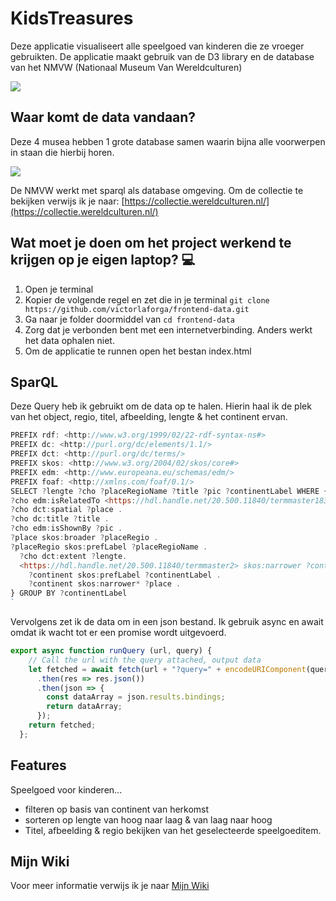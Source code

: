 # KidsTreasures

Deze applicatie visualiseert alle speelgoed van kinderen die ze vroeger gebruikten. De applicatie maakt gebruik van de D3 library en de database van het NMVW (Nationaal Museum Van Wereldculturen)

![](https://user-images.githubusercontent.com/37700441/73372973-570b5e80-42b8-11ea-8c15-40065dc4f161.png)

## Waar komt de data vandaan?
Deze 4 musea hebben 1 grote database samen waarin bijna alle voorwerpen in staan die hierbij horen.

![](https://user-images.githubusercontent.com/37700441/67966655-91efee80-fc04-11e9-9d4b-543a5d4df321.png)

De NMVW werkt met sparql als database omgeving.
Om de collectie te bekijken verwijs ik je naar: [https://collectie.wereldculturen.nl/](https://collectie.wereldculturen.nl/)

## Wat moet je doen om het project werkend te krijgen op je eigen laptop? :computer:
1. Open je terminal
2. Kopier de volgende regel en zet die in je terminal `git clone https://github.com/victorlaforga/frontend-data.git`
3. Ga naar je folder doormiddel van `cd frontend-data`
4. Zorg dat je verbonden bent met een internetverbinding. Anders werkt het data ophalen niet.
5. Om de applicatie te runnen open het bestan index.html

## SparQL

Deze Query heb ik gebruikt om de data op te halen. Hierin haal ik de plek van het object, regio, titel, afbeelding, lengte & het continent ervan.

```javascript
PREFIX rdf: <http://www.w3.org/1999/02/22-rdf-syntax-ns#>
PREFIX dc: <http://purl.org/dc/elements/1.1/>
PREFIX dct: <http://purl.org/dc/terms/>
PREFIX skos: <http://www.w3.org/2004/02/skos/core#>
PREFIX edm: <http://www.europeana.eu/schemas/edm/>
PREFIX foaf: <http://xmlns.com/foaf/0.1/>
SELECT ?lengte ?cho ?placeRegioName ?title ?pic ?continentLabel WHERE {
?cho edm:isRelatedTo <https://hdl.handle.net/20.500.11840/termmaster1832> .
?cho dct:spatial ?place .
?cho dc:title ?title .
?cho edm:isShownBy ?pic .
?place skos:broader ?placeRegio .
?placeRegio skos:prefLabel ?placeRegioName .
  ?cho dct:extent ?lengte.
  <https://hdl.handle.net/20.500.11840/termmaster2> skos:narrower ?continent .
    ?continent skos:prefLabel ?continentLabel .
    ?continent skos:narrower* ?place .
} GROUP BY ?continentLabel
`
```
Vervolgens zet ik de data om in een json bestand. Ik gebruik async en await omdat ik wacht tot er een promise wordt uitgevoerd.

```javascript
export async function runQuery (url, query) {
    // Call the url with the query attached, output data
    let fetched = await fetch(url + "?query=" + encodeURIComponent(query) + "&format=json")
      .then(res => res.json())
      .then(json => {
        const dataArray = json.results.bindings;
        return dataArray;
      });
    return fetched;    
  };
```

## Features

Speelgoed voor kinderen...
* filteren op basis van continent van herkomst
* sorteren op lengte van hoog naar laag & van laag naar hoog
* Titel, afbeelding & regio bekijken van het geselecteerde speelgoeditem.

## Mijn Wiki

Voor meer informatie verwijs ik je naar [Mijn Wiki](https://github.com/victorlaforga/frontend-data/wiki)


